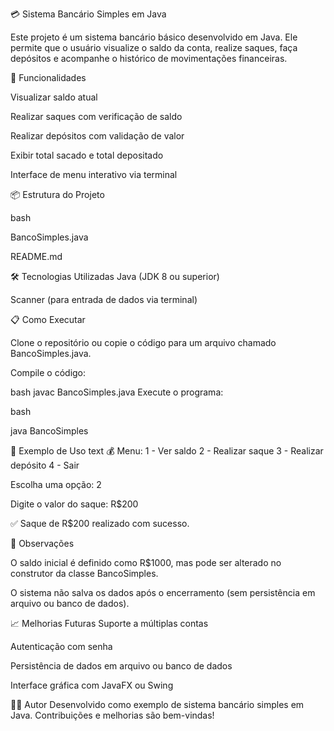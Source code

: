 💳 Sistema Bancário Simples em Java

Este projeto é um sistema bancário básico desenvolvido em Java. Ele permite que o usuário visualize o saldo da conta, realize saques, faça depósitos e acompanhe o histórico de movimentações financeiras.

🚀 Funcionalidades

Visualizar saldo atual

Realizar saques com verificação de saldo

Realizar depósitos com validação de valor

Exibir total sacado e total depositado

Interface de menu interativo via terminal

📦 Estrutura do Projeto

bash

BancoSimples.java

README.md

🛠️ Tecnologias Utilizadas
Java (JDK 8 ou superior)

Scanner (para entrada de dados via terminal)

📋 Como Executar

Clone o repositório ou copie o código para um arquivo chamado BancoSimples.java.

Compile o código:

bash
javac BancoSimples.java
Execute o programa:

bash

java BancoSimples

🧪 Exemplo de Uso
text
💰 Menu:
1 - Ver saldo
2 - Realizar saque
3 - Realizar depósito
4 - Sair

Escolha uma opção: 2

Digite o valor do saque: R$200

✅ Saque de R$200 realizado com sucesso.

📌 Observações

O saldo inicial é definido como R$1000, mas pode ser alterado no construtor da classe BancoSimples.

O sistema não salva os dados após o encerramento (sem persistência em arquivo ou banco de dados).

📈 Melhorias Futuras
Suporte a múltiplas contas

Autenticação com senha

Persistência de dados em arquivo ou banco de dados

Interface gráfica com JavaFX ou Swing

🧑‍💻 Autor
Desenvolvido como exemplo de sistema bancário simples em Java. Contribuições e melhorias são bem-vindas!
